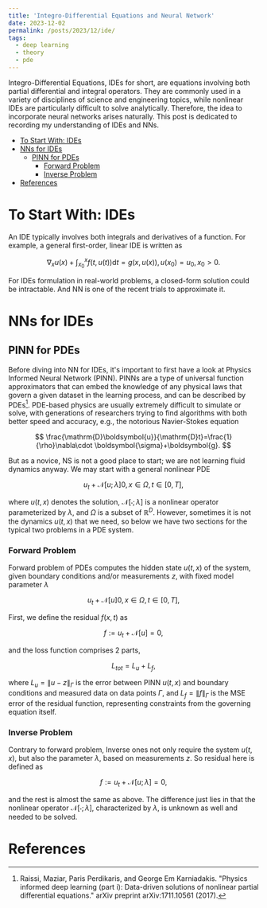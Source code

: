 ```yaml
---
title: 'Integro-Differential Equations and Neural Network'
date: 2023-12-02
permalink: /posts/2023/12/ide/
tags:
  - deep learning
  - theory
  - pde
---
```


Integro-Differential Equations, IDEs for short, are equations involving both partial differential and integral operators. They are commonly used in a variety of disciplines of science and engineering topics, while nonlinear IDEs are particularly difficult to solve analytically. Therefore, the idea to incorporate neural networks arises naturally. This post is dedicated to recording my understanding of IDEs and NNs. 

- [To Start With: IDEs](#to-start-with-ides)
- [NNs for IDEs](#nns-for-ides)
  - [PINN for PDEs](#pinn-for-pdes)
    - [Forward Problem](#forward-problem)
    - [Inverse Problem](#inverse-problem)
- [References](#references)


# To Start With: IDEs
An IDE typically involves both integrals and derivatives of a function. For example, a general first-order, linear IDE is written as

$$
\nabla_x u(x)+\int_{x_0}^xf(t, u(t))\mathrm{d}t=g(x, u(x)), u(x_0)=u_0, x_0>0.
$$

For IDEs formulation in real-world problems, a closed-form solution could be intractable. And NN is one of the recent trials to approximate it. 

# NNs for IDEs

## PINN for PDEs
Before diving into NN for IDEs, it's important to first have a look at Physics Informed Neural Network (PINN). PINNs are a type of universal function approximators that can embed the knowledge of any physical laws that govern a given dataset in the learning process, and can be described by PDEs[^1]. PDE-based physics are usually extremely difficult to simulate or solve, with generations of researchers trying to find algorithms with both better speed and accuracy, e.g., the notorious Navier-Stokes equation 

$$
\frac{\mathrm{D}\boldsymbol{u}}{\mathrm{D}t}=\frac{1}{\rho}\nabla\cdot \boldsymbol{\sigma}+\boldsymbol{g}.
$$

But as a novice, NS is not a good place to start; we are not learning fluid dynamics anyway. We may start with a general nonlinear PDE

$$
u_t+\mathcal{N}[u; \lambda]0, x \in \Omega, t\in [0, T], 
$$

where $u(t, x)$ denotes the solution, $\mathcal{N}[\cdot; \lambda]$ is a nonlinear operator parameterized by $\lambda$, and $\Omega$ is a subset of $\mathbb{R}^D$. However, sometimes it is not the dynamics $u(t, x)$ that we need, so below we have two sections for the typical two problems in a PDE system. 

### Forward Problem

Forward problem of PDEs computes the hidden state $u(t, x)$ of the system, given boundary conditions and/or measurements $z$, with fixed model parameter $\lambda$

$$
u_t+\mathcal{N}[u]0, x \in \Omega, t\in [0, T], 
$$

First, we define the residual $f(x, t)$ as

$$
f := u_t+\mathcal{N}[u]=0, 
$$

and the loss function comprises 2 parts, 

$$
L_{tot}=L_u+L_f, 
$$

where $L_u=\|u-z\|_{\Gamma}$ is the error between PINN $u(t, x)$ and boundary conditions and measured data on data points $\Gamma$, and $L_f = \|f\|_{\Gamma}$ is the MSE error of the residual function, representing constraints from the governing equation itself. 

### Inverse Problem

Contrary to forward problem, Inverse ones not only require the system $u(t, x)$, but also the parameter $\lambda$, based on measurements $z$. So residual here is defined as

$$
f := u_t+\mathcal{N}[u; \lambda]=0, 
$$

and the rest is almost the same as above. The difference just lies in that the nonlinear operator $\mathcal{N}[\cdot; \lambda]$, characterized by $\lambda$, is unknown as well and needed to be solved.

# References
[^1]: Raissi, Maziar, Paris Perdikaris, and George Em Karniadakis. "Physics informed deep learning (part i): Data-driven solutions of nonlinear partial differential equations." arXiv preprint arXiv:1711.10561 (2017).